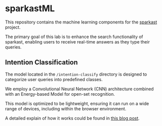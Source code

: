 # sparkastML

This repository contains the machine learning components for the [sparkast](https://github.com/alikia2x/sparkast) project.

The primary goal of this lab is to enhance the search functionality of sparkast, enabling users to receive real-time answers as they type their queries.

## Intention Classification

The model located in the `/intention-classify` directory is designed to categorize user queries into predefined classes.

We employ a Convolutional Neural Network (CNN) architecture combined with an Energy-based Model for open-set recognition.

This model is optimized to be lightweight, ensuring it can run on a wide range of devices, including within the browser environment.

A detailed explain of how it works could be found in [this blog post](https://blog.alikia2x.com/en/posts/sparkastml-intention/).
